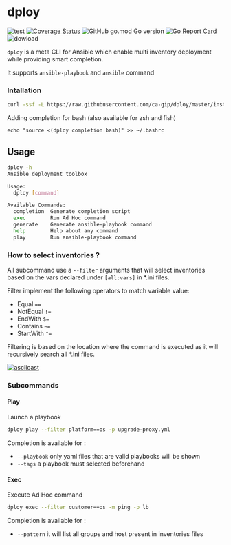 # dploy
![test](https://github.com/ca-gip/dploy/workflows/test/badge.svg)
[![Coverage Status](https://coveralls.io/repos/github/ca-gip/dploy/badge.svg)](https://coveralls.io/github/ca-gip/dploy)
![GitHub go.mod Go version](https://img.shields.io/github/go-mod/go-version/ca-gip/dploy)
[![Go Report Card](https://goreportcard.com/badge/github.com/ca-gip/dploy)](https://goreportcard.com/report/github.com/ca-gip/dploy)
![dowload](https://img.shields.io/github/downloads/ca-gip/dploy/total)

`dploy` is a meta CLI for Ansible which enable multi inventory deployment while providing smart completion.

It supports `ansible-playbook` and `ansible` command

### Intallation

```bash
curl -ssf -L https://raw.githubusercontent.com/ca-gip/dploy/master/install.sh | bash
```

Adding completion for bash (also available for zsh and fish)

```
echo "source <(dploy completion bash)" >> ~/.bashrc
```

## Usage

```bash
dploy -h
Ansible deployment toolbox

Usage:
  dploy [command]

Available Commands:
  completion  Generate completion script
  exec        Run Ad Hoc command
  generate    Generate ansible-playbook command
  help        Help about any command
  play        Run ansible-playbook command
```

### How to select inventories ?

All subcommand use a `--filter` arguments that will select inventories based on the vars declared under `[all:vars]` in *.ini files.

Filter implement the following operators to match variable value:
 * Equal `==`
 * NotEqual `!=`
 * EndWith `$=`
 * Contains `~=`
 * StartWith `^=`

Filtering is based on the location where the command is executed as it will recursively search all *.ini files.

[![asciicast](https://asciinema.org/a/ixiopsdmn1jrVq94ywrUbnhy3.svg)](https://asciinema.org/a/ixiopsdmn1jrVq94ywrUbnhy3)
### Subcommands

#### Play

Launch a playbook
```bash
dploy play --filter platform==os -p upgrade-proxy.yml
```

Completion is available for :
 * `--playbook` only yaml files that are valid playbooks will be shown 
 * `--tags` a playbook must selected beforehand

#### Exec

Execute Ad Hoc command 
```bash
dploy exec --filter customer==os -m ping -p lb
```

Completion is available for :
 * `--pattern` it will list all groups and host present in inventories files